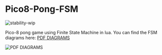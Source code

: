 # Pico8-Pong-FSM
![stability-wip](https://img.shields.io/badge/stability-Work%20in%20Progress-yellow.svg?style=flat-square)

Pico-8 pong game using Finite State Machine in lua. You can find the FSM diagrams here: [PDF DIAGRAMS](pingpong.pdf)

![PDF DIAGRAMS](https://k61.kn3.net/E/C/4/1/9/5/A50.png)
